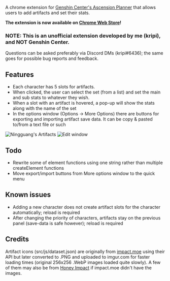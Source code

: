 A chrome extension for [Genshin Center's Ascension Planner](https://genshin-center.com/planner) that allows users to add artifacts and set their stats.

**The extension is now available on [Chrome Web Store](https://chrome.google.com/webstore/detail/artifacts-for-genshin-pla/jleonalkkhbfeafkmfgofopiadjkalno)!**

### NOTE: This is an unofficial extension developed by me (kripi), and **NOT** Genshin Center.
Questions can be asked preferably via Discord DMs (kripi#6436); the same goes for possible bug reports and feedback.

## Features
- Each character has 5 slots for artifacts.
- When clicked, the user can select the set (from a list) and set the main and sub stats to whatever they wish.
- When a slot with an artifact is hovered, a pop-up will show the stats along with the name of the set
- In the options window (Options -> More Options) there are buttons for exporting and importing artifact save data. It can be copy & pasted to/from a text file or such

![Ningguang's Artifacts](https://i.imgur.com/aZwUY54.png "Ningguang's Artifacts")
![Edit window](https://i.imgur.com/f2Kxnq7.png)

## Todo
- Rewrite some of element functions using one string rather than multiple createElement functions
- Move export/import buttons from More options window to the quick menu

## Known issues
- Adding a new character does not create artifact slots for the character automatically; reload is required
- After changing the priority of characters, artifacts stay on the previous panel (save-data is safe however); reload is required

## Credits
Artifact icons (src/js/dataset.json) are originally from [impact.moe](https://impact.moe/) using their API but later converted to .PNG and uploaded to imgur.com for faster loading times (original 256x256 .WebP images loaded quite slowly).
A few of them may also be from [Honey Impact](https://genshin.honeyhunterworld.com/) if impact.moe didn't have the images.
